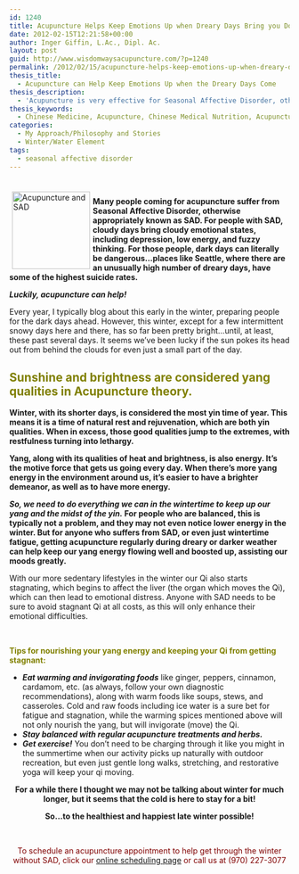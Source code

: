 ```yaml
---
id: 1240
title: Acupuncture Helps Keep Emotions Up when Dreary Days Bring you Down
date: 2012-02-15T12:21:58+00:00
author: Inger Giffin, L.Ac., Dipl. Ac.
layout: post
guid: http://www.wisdomwaysacupuncture.com/?p=1240
permalink: /2012/02/15/acupuncture-helps-keep-emotions-up-when-dreary-days-bring-you-down/
thesis_title:
  - Acupuncture can Help Keep Emotions Up when the Dreary Days Come
thesis_description:
  - 'Acupuncture is very effective for Seasonal Affective Disorder, otherwise appropriately known as SAD. Schedule appointments when shorter days hit. '
thesis_keywords:
  - Chinese Medicine, Acupuncture, Chinese Medical Nutrition, Acupuncture Fort Collins, Fort Collins Acupuncture, Acupuncture and SAD
categories:
  - My Approach/Philosophy and Stories
  - Winter/Water Element
tags:
  - seasonal affective disorder
---
```

<div>
  <strong> </strong>
</div>

<img src="https://origin.ih.constantcontact.com/fs085/1102844965003/img/102.jpg" alt="Acupuncture and SAD" width="140" height="139" align="left" border="0" hspace="5" vspace="5" />

**Many people coming for acupuncture suffer from Seasonal Affective Disorder, otherwise appropriately known as SAD. For people with SAD, cloudy days bring cloudy emotional states, including depression, low energy, and fuzzy thinking. For those people, dark days can literally be dangerous&#8230;places like Seattle, where there are an unusually high number of dreary days, have some of the highest suicide rates.** 

**_Luckily, acupuncture can help!_**

Every year, I typically blog about this early in the winter, preparing people for the dark days ahead. However, this winter, except for a few intermittent snowy days here and there, has so far been pretty bright&#8230;until, at least, these past several days. It seems we&#8217;ve been lucky if the sun pokes its head out from behind the clouds for even just a small part of the day.

## **<span style="color: #808000;">Sunshine and brightness are considered yang qualities in Acupuncture theory.</span>** 

**Winter, with its shorter days, is considered the most yin time of year. This means it is a time of natural rest and rejuvenation, which are both yin qualities. When in excess, those good qualities jump to the extremes, with restfulness turning into lethargy.**

**Yang, along with its qualities of heat and brightness, is also energy. It&#8217;s the motive force that gets us going every day. When there&#8217;s more yang energy in the environment around us, it&#8217;s easier to have a brighter demeanor, as well as to have more energy.**

**_So, we need to do everything we can in the wintertime to keep up our yang and the midst of the yin._ For people who are balanced, this is typically not a problem, and they may not even notice lower energy in the winter. But for anyone who suffers from SAD, or even just wintertime fatigue, getting acupuncture regularly during dreary or darker weather can help keep our yang energy flowing well and boosted up, assisting our moods greatly.**

With our more sedentary lifestyles in the winter our Qi also starts stagnating, which begins to affect the liver (the organ which moves the Qi), which can then lead to emotional distress. Anyone with SAD needs to be sure to avoid stagnant Qi at all costs, as this will only enhance their emotional difficulties.

&nbsp;

<span style="color: #808000;"><strong>Tips for nourishing your yang energy and keeping your Qi from getting stagnant:</strong></span>

  * _**Eat warming and invigorating foods**_ like ginger, peppers, cinnamon, cardamom, etc. (as always, follow your own diagnostic recommendations), along with warm foods like soups, stews, and casseroles. Cold and raw foods including ice water is a sure bet for fatigue and stagnation, while the warming spices mentioned above will not only nourish the yang, but will invigorate (move) the Qi.
  * _**Stay balanced with regular acupuncture treatments and herbs.**_
  * _**Get exercise!**_ You don&#8217;t need to be charging through it like you might in the summertime when our activity picks up naturally with outdoor recreation, but even just gentle long walks, stretching, and restorative yoga will keep your qi moving.

<p style="text-align: center;">
  <strong>For a while there I thought we may not be talking about winter for much longer, but it seems that the cold is here to stay for a bit!</strong>
</p>

<p style="text-align: center;">
  <strong>So&#8230;to the healthiest and happiest late winter possible!</strong>
</p>

&nbsp;

<p style="text-align: center;">
  <span style="color: #800000;">To schedule an acupuncture appointment to help get through the winter without SAD, click our <a href="http://www.wisdomwaysacupuncture.com/acupuncture-appointment-scheduling/">online scheduling page</a> or call us at (970) 227-3077</span>
</p>